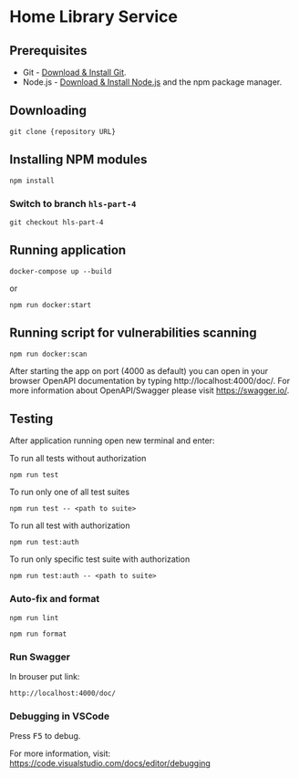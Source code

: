 # Home Library Service

## Prerequisites

- Git - [Download & Install Git](https://git-scm.com/downloads).
- Node.js - [Download & Install Node.js](https://nodejs.org/en/download/) and the npm package manager.

## Downloading

```
git clone {repository URL}
```

## Installing NPM modules

```
npm install
```

### Switch to branch `hls-part-4`

```
git checkout hls-part-4
```

## Running application

```
docker-compose up --build
```

or

```
npm run docker:start
```

## Running script for vulnerabilities scanning

```
npm run docker:scan
```

After starting the app on port (4000 as default) you can open
in your browser OpenAPI documentation by typing http://localhost:4000/doc/.
For more information about OpenAPI/Swagger please visit https://swagger.io/.

## Testing

After application running open new terminal and enter:

To run all tests without authorization

```
npm run test
```

To run only one of all test suites

```
npm run test -- <path to suite>
```

To run all test with authorization

```
npm run test:auth
```

To run only specific test suite with authorization

```
npm run test:auth -- <path to suite>
```

### Auto-fix and format

```
npm run lint
```

```
npm run format
```

### Run Swagger

In brouser put link:

```
http://localhost:4000/doc/
```

### Debugging in VSCode

Press <kbd>F5</kbd> to debug.

For more information, visit: https://code.visualstudio.com/docs/editor/debugging
